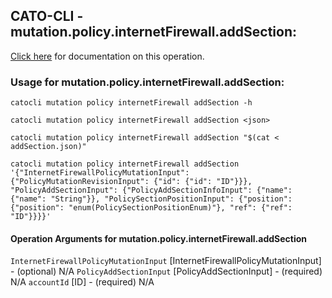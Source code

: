
## CATO-CLI - mutation.policy.internetFirewall.addSection:
[Click here](https://api.catonetworks.com/documentation/#mutation-addSection) for documentation on this operation.

### Usage for mutation.policy.internetFirewall.addSection:

`catocli mutation policy internetFirewall addSection -h`

`catocli mutation policy internetFirewall addSection <json>`

`catocli mutation policy internetFirewall addSection "$(cat < addSection.json)"`

`catocli mutation policy internetFirewall addSection '{"InternetFirewallPolicyMutationInput": {"PolicyMutationRevisionInput": {"id": {"id": "ID"}}}, "PolicyAddSectionInput": {"PolicyAddSectionInfoInput": {"name": {"name": "String"}}, "PolicySectionPositionInput": {"position": {"position": "enum(PolicySectionPositionEnum)"}, "ref": {"ref": "ID"}}}}'`

#### Operation Arguments for mutation.policy.internetFirewall.addSection ####
`InternetFirewallPolicyMutationInput` [InternetFirewallPolicyMutationInput] - (optional) N/A 
`PolicyAddSectionInput` [PolicyAddSectionInput] - (required) N/A 
`accountId` [ID] - (required) N/A 
